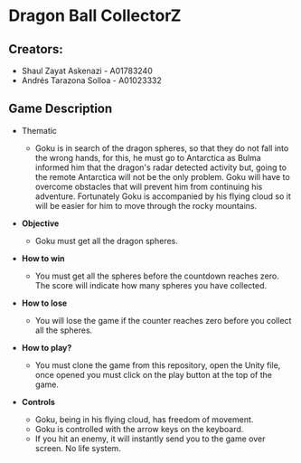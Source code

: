 # Dragon Ball CollectorZ

## Creators:
- Shaul Zayat Askenazi - A01783240
- Andrés Tarazona Solloa - A01023332

## Game Description
- Thematic
    - Goku is in search of the dragon spheres, so that they do not fall into the wrong hands, for this, he must go to Antarctica as Bulma informed him that the dragon's radar detected activity but, going to the remote Antarctica will not be the only problem. Goku will have to overcome obstacles that will prevent him from continuing his adventure. Fortunately Goku is accompanied by his flying cloud so it will be easier for him to move through the rocky mountains.


- **Objective**
    - Goku must get all the dragon spheres. 

- **How to win**
    - You must get all the spheres before the countdown reaches zero.
    The score will indicate how many spheres you have collected.


- **How to lose**
    - You will lose the game if the counter reaches zero before you collect all the spheres.

- **How to play?**
    - You must clone the game from this repository, open the Unity file, once opened you must click on the play button at the top of the game.
- **Controls**
    - Goku, being in his flying cloud, has freedom of movement.
    - Goku is controlled with the arrow keys on the keyboard.
    - If you hit an enemy, it will instantly send you to the game over screen. No life system.



